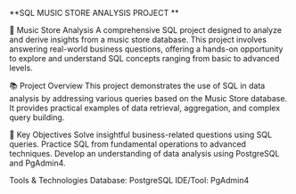 **SQL MUSIC STORE ANALYSIS PROJECT **

🎵 Music Store Analysis
A comprehensive SQL project designed to analyze and derive insights from a music store database. This project involves answering real-world business questions, offering a hands-on opportunity to explore and understand SQL concepts ranging from basic to advanced levels.

📚 Project Overview
This project demonstrates the use of SQL in data analysis by addressing various queries based on the Music Store database. It provides practical examples of data retrieval, aggregation, and complex query building.

🎯 Key Objectives
Solve insightful business-related questions using SQL queries.
Practice SQL from fundamental operations to advanced techniques.
Develop an understanding of data analysis using PostgreSQL and PgAdmin4.

Tools & Technologies
Database: PostgreSQL
IDE/Tool: PgAdmin4



